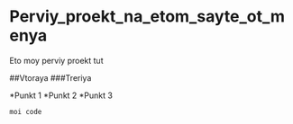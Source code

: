 # Perviy_proekt_na_etom_sayte_ot_menya
Eto moy perviy proekt tut

##Vtoraya
###Treriya

*Punkt 1
*Punkt 2
*Punkt 3

`moi code`
